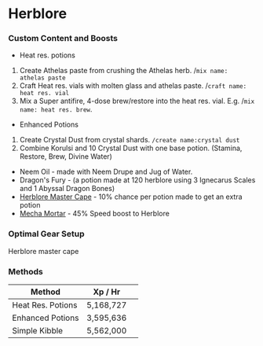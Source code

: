 # Herblore

### Custom Content and Boosts

* Heat res. potions

1. Create Athelas paste from crushing the Athelas herb. /`mix name: athelas paste`
2. Craft Heat res. vials with molten glass and athelas paste. /`craft name: heat res. vial`
3. Mix a Super antifire, 4-dose brew/restore into the heat res. vial. E.g. /`mix name: heat res. brew`.

* Enhanced Potions

1. Create Crystal Dust from crystal shards. `/create name:crystal dust`
2. Combine Korulsi and 10 Crystal Dust with one base potion. (Stamina, Restore, Brew, Divine Water)

* Neem Oil - made with Neem Drupe and Jug of Water.
* Dragon's Fury - (a potion made at 120 herblore using 3 Ignecarus Scales and 1 Abyssal Dragon Bones)
* [Herblore Master Cape](../custom-items/equippables.md#master-capes) - 10% chance per potion made to get an extra potion
* [Mecha Mortar](invention.md#inventions) - 45% Speed boost to Herblore

### Optimal Gear Setup

Herblore master cape

### Methods

| Method            | Xp / Hr   |   |
| ----------------- | --------- | - |
| Heat Res. Potions | 5,168,727 |   |
| Enhanced Potions  | 3,595,636 |   |
| Simple Kibble     | 5,562,000 |   |

